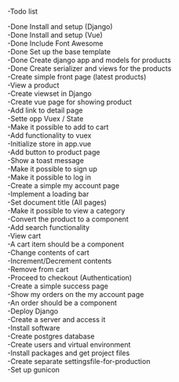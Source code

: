 -Todo list <br />

-Done Install and setup (Django) <br />
-Done Install and setup (Vue) <br />
-Done Include Font Awesome <br />
-Done Set up the base template <br />
-Done Create django app and models for products <br />
-Done Create serializer and views for the products <br />
-Create simple front page (latest products) <br />
-View a product <br />
<Tab />    -Create viewset in Django <br /> 
    -Create vue page for showing product <br />
    -Add link to detail page <br />
-Sette opp Vuex / State <br />
-Make it possible to add to cart <br /> 
    -Add functionality to vuex <br />
    -Initialize store in app.vue <br />
    -Add button to product page <br />
    -Show a toast message <br />
-Make it possible to sign up <br />
-Make it possible to log in <br />
-Create a simple my account page <br />
-Implement a loading bar <br />
-Set document title (All pages) <br />
-Make it possible to view a category <br />
    -Convert the product to a component <br />
-Add search functionality <br />
-View cart <br />
    -A cart item should be a component <br />
-Change contents of cart <br />
    -Increment/Decrement contents <br />
    -Remove from cart <br />
-Proceed to checkout (Authentication) <br />
-Create a simple success page <br />
-Show my orders on the my account page <br />
    -An order should be a component <br />
-Deploy Django <br />
<Tab />    -Create a server and access it <br />
    -Install software <br />
    -Create postgres database <br />
    -Create users and virtual environment <br />
    -Install packages and get project files <br />
    -Create separate settingsfile-for-production <br />
    -Set up gunicon <br />
